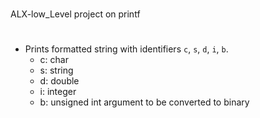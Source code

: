 #
ALX-low_Level project on printf
#
* Prints formatted string with identifiers ```c```, ```s```, ```d```, ```i```, ```b```.
	* c: char
	* s: string
	* d: double
	* i: integer
	* b: unsigned int argument to be converted to binary